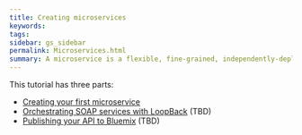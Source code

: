 ```yaml
---
title: Creating microservices
keywords:
tags:
sidebar: gs_sidebar
permalink: Microservices.html
summary: A microservice is a flexible, fine-grained, independently-deployable application with a REST API that communicates with other microservices via HTTP.
---
```


This tutorial has three parts:

- [Creating your first microservice](Creating-your-first-microservice.html)
- [Orchestrating SOAP services with LoopBack](Orchestrating-SOAP-LoopBack.html) (TBD)
- [Publishing your API to Bluemix](Publishing-to-Bluemix.html) (TBD)
